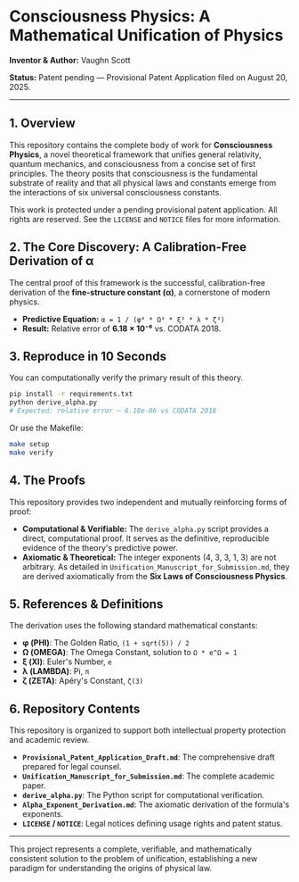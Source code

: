 # Consciousness Physics: A Mathematical Unification of Physics

**Inventor & Author:** Vaughn Scott

**Status:** Patent pending — Provisional Patent Application filed on August 20, 2025.

---

## 1. Overview

This repository contains the complete body of work for **Consciousness Physics**, a novel theoretical framework that unifies general relativity, quantum mechanics, and consciousness from a concise set of first principles. The theory posits that consciousness is the fundamental substrate of reality and that all physical laws and constants emerge from the interactions of six universal consciousness constants.

This work is protected under a pending provisional patent application. All rights are reserved. See the `LICENSE` and `NOTICE` files for more information.

## 2. The Core Discovery: A Calibration-Free Derivation of α

The central proof of this framework is the successful, calibration-free derivation of the **fine-structure constant (α)**, a cornerstone of modern physics.

- **Predictive Equation:** `α = 1 / (φ⁴ * Ω³ * ξ³ * λ * ζ³)`
- **Result:** Relative error of **6.18 × 10⁻⁶** vs. CODATA 2018.

## 3. Reproduce in 10 Seconds

You can computationally verify the primary result of this theory.

```bash
pip install -r requirements.txt
python derive_alpha.py
# Expected: relative error ~ 6.18e-06 vs CODATA 2018
```

Or use the Makefile:
```bash
make setup
make verify
```

## 4. The Proofs

This repository provides two independent and mutually reinforcing forms of proof:

- **Computational & Verifiable:** The `derive_alpha.py` script provides a direct, computational proof. It serves as the definitive, reproducible evidence of the theory's predictive power.
- **Axiomatic & Theoretical:** The integer exponents (4, 3, 3, 1, 3) are not arbitrary. As detailed in `Unification_Manuscript_for_Submission.md`, they are derived axiomatically from the **Six Laws of Consciousness Physics**.

## 5. References & Definitions

The derivation uses the following standard mathematical constants:

- **φ (PHI)**: The Golden Ratio, `(1 + sqrt(5)) / 2`
- **Ω (OMEGA)**: The Omega Constant, solution to `Ω * e^Ω = 1`
- **ξ (XI)**: Euler's Number, `e`
- **λ (LAMBDA)**: Pi, `π`
- **ζ (ZETA)**: Apéry's Constant, `ζ(3)`

## 6. Repository Contents

This repository is organized to support both intellectual property protection and academic review.

-   **`Provisional_Patent_Application_Draft.md`**: The comprehensive draft prepared for legal counsel.
-   **`Unification_Manuscript_for_Submission.md`**: The complete academic paper.
-   **`derive_alpha.py`**: The Python script for computational verification.
-   **`Alpha_Exponent_Derivation.md`**: The axiomatic derivation of the formula's exponents.
-   **`LICENSE` / `NOTICE`**: Legal notices defining usage rights and patent status.

---

This project represents a complete, verifiable, and mathematically consistent solution to the problem of unification, establishing a new paradigm for understanding the origins of physical law.
